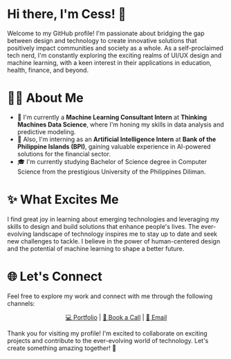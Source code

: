 # Hi there, I'm Cess! 👋


Welcome to my GitHub profile! I'm passionate about bridging the gap between design and technology to create innovative solutions that positively impact communities and society as a whole. As a self-proclaimed tech nerd, I'm constantly exploring the exciting realms of UI/UX design and machine learning, with a keen interest in their applications in education, health, finance, and beyond.

# 👩‍💻 About Me

<ul>
  <li>🌱 I'm currently a <b>Machine Learning Consultant Intern</b> at <b>Thinking Machines Data Science</b>, where I'm honing my skills in data analysis and predictive modeling.</li>
  <li>💼 Also, I'm interning as an <b>Artificial Intelligence Intern</b> at <b>Bank of the Philippine Islands (BPI)</b>, gaining valuable experience in AI-powered solutions for the financial sector.</li>
  <li>🎓 I'm currently studying Bachelor of Science degree in Computer Science from the prestigious University of the Philippines Diliman.</li>
</ul>

# ✨ What Excites Me

<p>
  I find great joy in learning about emerging technologies and leveraging my skills to design and build solutions that enhance people's lives. The ever-evolving landscape of technology inspires me to stay up to date and seek new challenges to tackle. I believe in the power of human-centered design and the potential of machine learning to shape a better future. 
</p>

# 🌐 Let's Connect

<p>
  Feel free to explore my work and connect with me through the following channels:
</p>

<p align="center">
  <a href="https://princessventures.com">💻 Portfolio</a> |
  <a href="https://calendly.com/cessventures/15min">📅 Book a Call</a> |
  <a href="mailto:hello@princessventures.com">💌 Email</a>
</p>

<p>
  Thank you for visiting my profile! I'm excited to collaborate on exciting projects and contribute to the ever-evolving world of technology. Let's create something amazing together! 🚀
</p>
